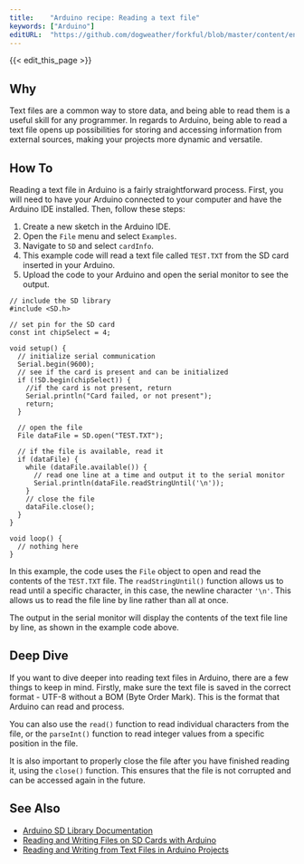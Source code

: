 ```yaml
---
title:    "Arduino recipe: Reading a text file"
keywords: ["Arduino"]
editURL:  "https://github.com/dogweather/forkful/blob/master/content/en/arduino/reading-a-text-file.md"
---
```


{{< edit_this_page >}}

## Why
Text files are a common way to store data, and being able to read them is a useful skill for any programmer. In regards to Arduino, being able to read a text file opens up possibilities for storing and accessing information from external sources, making your projects more dynamic and versatile.

## How To
Reading a text file in Arduino is a fairly straightforward process. First, you will need to have your Arduino connected to your computer and have the Arduino IDE installed. Then, follow these steps:

1. Create a new sketch in the Arduino IDE.
2. Open the `File` menu and select `Examples`.
3. Navigate to `SD` and select `cardInfo`.
4. This example code will read a text file called `TEST.TXT` from the SD card inserted in your Arduino.
5. Upload the code to your Arduino and open the serial monitor to see the output.

```
// include the SD library
#include <SD.h>

// set pin for the SD card
const int chipSelect = 4;

void setup() {
  // initialize serial communication
  Serial.begin(9600);
  // see if the card is present and can be initialized
  if (!SD.begin(chipSelect)) {
    //if the card is not present, return
    Serial.println("Card failed, or not present");
    return;
  }
  
  // open the file
  File dataFile = SD.open("TEST.TXT");
  
  // if the file is available, read it
  if (dataFile) {
    while (dataFile.available()) {
      // read one line at a time and output it to the serial monitor
      Serial.println(dataFile.readStringUntil('\n'));
    }
    // close the file
    dataFile.close();
  }
}

void loop() {
  // nothing here
}
```

In this example, the code uses the `File` object to open and read the contents of the `TEST.TXT` file. The `readStringUntil()` function allows us to read until a specific character, in this case, the newline character `'\n'`. This allows us to read the file line by line rather than all at once.

The output in the serial monitor will display the contents of the text file line by line, as shown in the example code above.

## Deep Dive
If you want to dive deeper into reading text files in Arduino, there are a few things to keep in mind. Firstly, make sure the text file is saved in the correct format - UTF-8 without a BOM (Byte Order Mark). This is the format that Arduino can read and process.

You can also use the `read()` function to read individual characters from the file, or the `parseInt()` function to read integer values from a specific position in the file.

It is also important to properly close the file after you have finished reading it, using the `close()` function. This ensures that the file is not corrupted and can be accessed again in the future.

## See Also
- [Arduino SD Library Documentation](https://www.arduino.cc/en/Reference/SD)
- [Reading and Writing Files on SD Cards with Arduino](https://www.circuitbasics.com/arduino-write-to-file/)
- [Reading and Writing from Text Files in Arduino Projects](https://www.dummies.com/programming/electronics/arduino/reading-and-writing-to-and-from-text-files-in-an-arduino-project/)